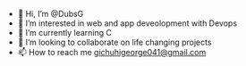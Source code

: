 - 👋 Hi, I’m @DubsG
- 👀 I’m interested in web and app deveolopment with Devops
- 🌱 I’m currently learning C
- 💞️ I’m looking to collaborate on life changing projects 
- 📫 How to reach me gichuhigeorge041@gmail.com

<!---
DubsG/DubsG is a ✨ special ✨ repository because its `README.md` (this file) appears on your GitHub profile.
You can click the Preview link to take a look at your changes.
--->
